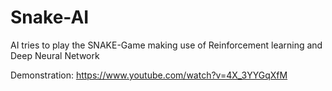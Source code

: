 # Snake-AI
AI tries to play the SNAKE-Game making use of Reinforcement learning and Deep Neural Network

Demonstration: https://www.youtube.com/watch?v=4X_3YYGqXfM
